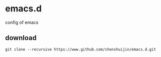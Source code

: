 # emacs.d
config of emacs
## download
```shell
git clone --recursive https://www.github.com/chenshuijin/emacs.d.git
```
